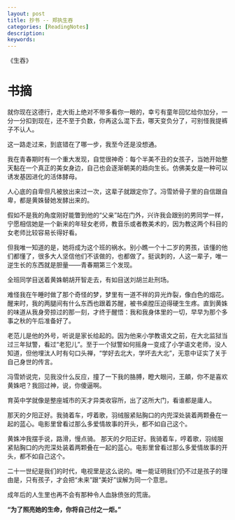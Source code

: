 ```yaml
---
layout: post
title: 抄书 -- 郑执生吞
categories: [ReadingNotes]
description: 
keywords: 
---
```


《生吞》

# 书摘

就你现在这德行，走大街上绝对不带多看你一眼的，幸亏有童年回忆给你加分，一分一分扣到现在，还不至于负数，你再这么混下去，哪天变负分了，可别怪我提裤子不认人。



这一路走过来，到底错在了哪一步，我至今还是没想通。



我在青春期时有一个重大发现，自觉很神奇：每个半美不丑的女孩子，当她开始整天黏在一个真正的美女身边，自己也会逐渐朝美的趋向生长。仿佛美女是一种可以诱发基因进化的活体酵母。



人心底的自卑但凡被放出来过一次，这辈子就跟定你了。冯雪娇骨子里的自信跟自卑，都是黄姝替她发酵出来的。



假如不是我的角度刚好能瞥到他的“父亲”站在门外，兴许我会跟别的男同学一样，宁愿相信她是一个新来的年轻女老师，教音乐或者教美术的，因为教这两个科目的女老师比较容易长得好看。



但我唯一知道的是，她将成为这个班的祸水。别小瞧一个十二岁的男孩，该懂的他们都懂了，很多大人坚信他们不该做的，也都做了。挺讽刺的，人这一辈子，唯一逆生长的东西就是胆量——青春期第三个发现。



全班同学目送着黄姝朝胡开智走去，有如目送刘胡兰赴刑场。



难怪我在午睡时做了那个奇怪的梦，梦里有一道不祥的异光炸裂，像白色的烟花。醒来时，我的两腿间有什么东西也跟着苏醒，被书桌膛压迫得硬生生疼。直到黄姝的味道从我身旁掠过的那一刻，才终于醒悟：我和我身体里的一切，早早为那个多事之秋的午后准备好了。



老范儿是他的外号，听说是家长给起的。因为他来小学教语文之前，在大北监狱当过三年狱警，看过“老犯儿”。至于一个狱警如何摇身一变成了小学语文老师，没人知道，但他埋汰人时有句口头禅，“学好去北大，学坏去大北”，无意中证实了关于自己身世的传言。



冯雪娇说完，见我没什么反应，撞了一下我的胳膊，瞪大眼问，王頔，你不是喜欢黄姝吧？我回过神，说，你傻逼啊。



育英中学就像是整座城市的天才异类收容所，出了这所大门，看谁都是庸人。



那天的夕阳正好。我骑着车，哼着歌，羽绒服紧贴胸口的内兜深处装着两颗叠在一起的蓝心。电影里曾看过那么多爱情故事的开头，都不如自己这个。



黄姝冲我摆手说，路滑，慢点骑。 那天的夕阳正好。我骑着车，哼着歌，羽绒服紧贴胸口的内兜深处装着两颗叠在一起的蓝心。电影里曾看过那么多爱情故事的开头，都不如自己这个。



二十一世纪是我们的时代，电视里是这么说的。唯一能证明我们仍不过是孩子的理由是，只有孩子，才会把“未来”跟“美好”误解为同一个意思。



成年后的人生里也再不会有那种令人血脉偾张的荒唐。



**“为了照亮她的生命，你将自己付之一炬。”**